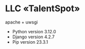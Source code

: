 # LLC «TalentSpot»

apache + uwsgi

- Python version 3.12.0
- Django version 4.2.7
- Pip version 23.3.1
